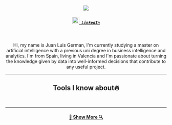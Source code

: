 <h1 align="center">
  <a href="https://git.io/typing-svg">
    <img src="https://readme-typing-svg.herokuapp.com/?lines=Hello,+There!+👋;I'm+Juan+Luis+German;Nice+to+meet+you;Thanks+for+visiting+my+profile!&center=true&size=30">
  </a>
</h1>

<h5 align="center">
  <code><a href="https://www.linkedin.com/in/juan-luis-german-saura-60020421b//" title="LinkedIn Profile"><img width="22" src="images/linkedin.svg"> LinkedIn</a></code>
</h5>
<br>
<p align="center">
  Hi, my name is Juan Luis German, I'm currently studying a master on artificial intelligence with a previous uni degree in business intelligence and analytics. I'm from Spain, living in Valencia and I'm passionate about turning the knowledge given by data into well-informed decisions that contribute to any useful project.
</p>

<hr>
<h2 align="center"> Tools I know about🔥</h2>
<br>
<p align="center">

</p>
<hr>

<h4 align="center">
  <a href="" title="Show Repositories">🔎 Show More 🔍</a>
</h4>
